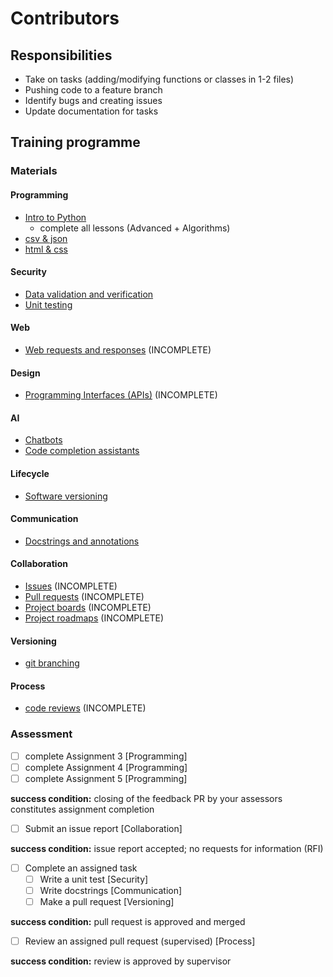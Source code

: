 # Contributors

## Responsibilities

- Take on tasks (adding/modifying functions or classes in 1-2 files)
- Pushing code to a feature branch
- Identify bugs and creating issues
- Update documentation for tasks

## Training programme

### Materials

#### Programming

- [Intro to Python](https://github.com/nyjc-computing/intro-to-python)
  - complete all lessons (Advanced + Algorithms)
- [csv & json](training/csv-and-json.md)
- [html & css](training/html-and-css.md)

#### Security

- [Data validation and verification](training/data-validation-and-verification.md)
- [Unit testing](training/unit-testing.md)

#### Web

- [Web requests and responses](training/web-requests-and-responses.md) (INCOMPLETE)

#### Design

- [Programming Interfaces (APIs)](training/programming-interfaces-apis.md) (INCOMPLETE)

#### AI

- [Chatbots](training/chatbots.md)
- [Code completion assistants](training/code-completion-assistants.md)

#### Lifecycle

- [Software versioning](training/software-versioning.md)

#### Communication

- [Docstrings and annotations](training/docstrings-and-annotations.md)

#### Collaboration

- [Issues](training/issues.md) (INCOMPLETE)
- [Pull requests](training/pull-requests.md) (INCOMPLETE)
- [Project boards](training/project-boards.md) (INCOMPLETE)
- [Project roadmaps](training/project-roadmaps.md) (INCOMPLETE)

#### Versioning

- [git branching](training/branching-in-git.md)

#### Process

- [code reviews](training/code-reviews.md) (INCOMPLETE)

### Assessment

- [ ] complete Assignment 3 [Programming]
- [ ] complete Assignment 4 [Programming]
- [ ] complete Assignment 5 [Programming]

**success condition:** closing of the feedback PR by your assessors constitutes assignment completion

- [ ] Submit an issue report [Collaboration]

**success condition:** issue report accepted; no requests for information (RFI)

- [ ] Complete an assigned task
  - [ ] Write a unit test [Security]
  - [ ] Write docstrings [Communication]
  - [ ] Make a pull request [Versioning]

**success condition:** pull request is approved and merged

- [ ] Review an assigned pull request (supervised) [Process]

**success condition:** review is approved by supervisor
